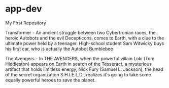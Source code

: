 # app-dev
My First Repository

Transformer
      - An ancient struggle between two Cybertronian races, the heroic Autobots and the evil Decepticons, comes to Earth, with a clue to the ultimate power held by a teenager. High-school student Sam Witwicky buys his first car, who is actually the Autobot Bumblebee

The Avengers
      - In THE AVENGERS, when the powerful villain Loki (Tom Hiddleston) appears on Earth in search of the Tesseract, a mysterious artifact that holds limitless energy, Nick Fury (Samuel L. Jackson), the head of the secret organization S.H.I.E.L.D., realizes it's going to take some equally powerful heroes to save the planet.
      
